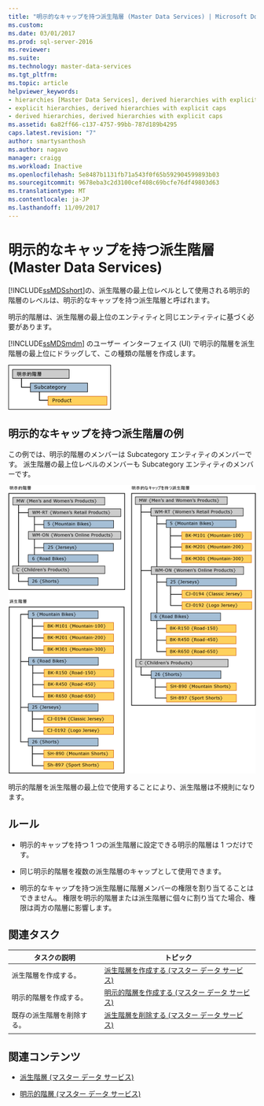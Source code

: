 ```yaml
---
title: "明示的なキャップを持つ派生階層 (Master Data Services) | Microsoft Docs"
ms.custom: 
ms.date: 03/01/2017
ms.prod: sql-server-2016
ms.reviewer: 
ms.suite: 
ms.technology: master-data-services
ms.tgt_pltfrm: 
ms.topic: article
helpviewer_keywords:
- hierarchies [Master Data Services], derived hierarchies with explicit caps
- explicit hierarchies, derived hierarchies with explicit caps
- derived hierarchies, derived hierarchies with explicit caps
ms.assetid: 6a82ff66-c137-4757-99bb-787d189b4295
caps.latest.revision: "7"
author: smartysanthosh
ms.author: nagavo
manager: craigg
ms.workload: Inactive
ms.openlocfilehash: 5e8487b1131fb71a543f0f65b592904599893b03
ms.sourcegitcommit: 9678eba3c2d3100cef408c69bcfe76df49803d63
ms.translationtype: MT
ms.contentlocale: ja-JP
ms.lasthandoff: 11/09/2017
---
```

# <a name="derived-hierarchies-with-explicit-caps-master-data-services"></a>明示的なキャップを持つ派生階層 (Master Data Services)
  [!INCLUDE[ssMDSshort](../includes/ssmdsshort-md.md)]の、派生階層の最上位レベルとして使用される明示的階層のレベルは、明示的なキャップを持つ派生階層と呼ばれます。  
  
 明示的階層は、派生階層の最上位のエンティティと同じエンティティに基づく必要があります。  
  
 [!INCLUDE[ssMDSmdm](../includes/ssmdsmdm-md.md)] のユーザー インターフェイス (UI) で明示的階層を派生階層の最上位にドラッグして、この種類の階層を作成します。  
  
 ![mds_conc_explicit_cap_UI_structure](../master-data-services/media/mds-conc-explicit-cap-ui-structure.gif "mds_conc_explicit_cap_UI_structure")  
  
## <a name="derived-hierarchy-with-explicit-cap-example"></a>明示的なキャップを持つ派生階層の例  
 この例では、明示的階層のメンバーは Subcategory エンティティのメンバーです。 派生階層の最上位レベルのメンバーも Subcategory エンティティのメンバーです。  
  
 ![mds_conc_explicit_cap_UI_example](../master-data-services/media/mds-conc-explicit-cap-ui-example.gif "mds_conc_explicit_cap_UI_example")  
  
 明示的階層を派生階層の最上位で使用することにより、派生階層は不規則になります。  
  
## <a name="rules"></a>ルール  
  
-   明示的キャップを持つ 1 つの派生階層に設定できる明示的階層は 1 つだけです。  
  
-   同じ明示的階層を複数の派生階層のキャップとして使用できます。  
  
-   明示的なキャップを持つ派生階層に階層メンバーの権限を割り当てることはできません。 権限を明示的階層または派生階層に個々に割り当てた場合、権限は両方の階層に影響します。  
  
## <a name="related-tasks"></a>関連タスク  
  
|タスクの説明|トピック|  
|----------------------|-----------|  
|派生階層を作成する。|[派生階層を作成する (マスター データ サービス)](../master-data-services/create-a-derived-hierarchy-master-data-services.md)|  
|明示的階層を作成する。|[明示的階層を作成する (マスター データ サービス)](../master-data-services/create-an-explicit-hierarchy-master-data-services.md)|  
|既存の派生階層を削除する。|[派生階層を削除する (マスター データ サービス)](../master-data-services/delete-a-derived-hierarchy-master-data-services.md)|  
|||  
  
## <a name="related-content"></a>関連コンテンツ  
  
-   [派生階層 (マスター データ サービス)](../master-data-services/derived-hierarchies-master-data-services.md)  
  
-   [明示的階層 (マスター データ サービス)](../master-data-services/explicit-hierarchies-master-data-services.md)  
  
  
